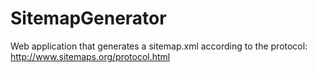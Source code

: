 # SitemapGenerator
Web application that generates a sitemap.xml according to the protocol: 
http://www.sitemaps.org/protocol.html
